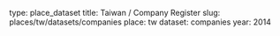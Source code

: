 type: place_dataset
title: Taiwan / Company Register
slug: places/tw/datasets/companies
place: tw
dataset: companies
year: 2014
